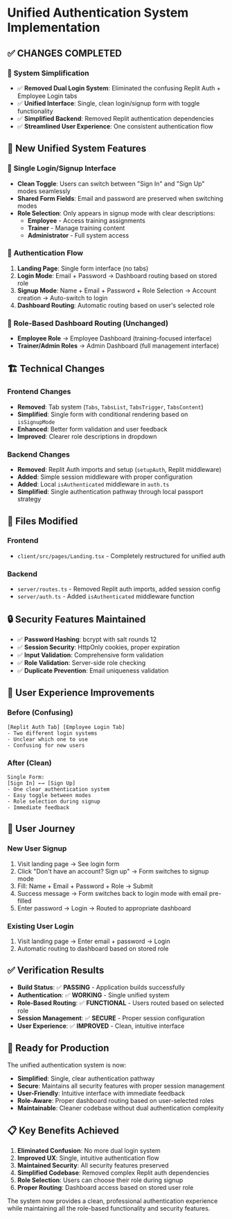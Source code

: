 # Unified Authentication System Implementation

## ✅ **CHANGES COMPLETED**

### 🔄 **System Simplification**
- ✅ **Removed Dual Login System**: Eliminated the confusing Replit Auth + Employee Login tabs
- ✅ **Unified Interface**: Single, clean login/signup form with toggle functionality
- ✅ **Simplified Backend**: Removed Replit authentication dependencies
- ✅ **Streamlined User Experience**: One consistent authentication flow

## 🎯 **New Unified System Features**

### 📱 **Single Login/Signup Interface**
- **Clean Toggle**: Users can switch between "Sign In" and "Sign Up" modes seamlessly
- **Shared Form Fields**: Email and password are preserved when switching modes
- **Role Selection**: Only appears in signup mode with clear descriptions:
  - **Employee** - Access training assignments
  - **Trainer** - Manage training content  
  - **Administrator** - Full system access

### 🔐 **Authentication Flow**
1. **Landing Page**: Single form interface (no tabs)
2. **Login Mode**: Email + Password → Dashboard routing based on stored role
3. **Signup Mode**: Name + Email + Password + Role Selection → Account creation → Auto-switch to login
4. **Dashboard Routing**: Automatic routing based on user's selected role

### 🚦 **Role-Based Dashboard Routing** (Unchanged)
- **Employee Role** → Employee Dashboard (training-focused interface)
- **Trainer/Admin Roles** → Admin Dashboard (full management interface)

## 🏗️ **Technical Changes**

### **Frontend Changes**
- **Removed**: Tab system (`Tabs`, `TabsList`, `TabsTrigger`, `TabsContent`)
- **Simplified**: Single form with conditional rendering based on `isSignupMode`
- **Enhanced**: Better form validation and user feedback
- **Improved**: Clearer role descriptions in dropdown

### **Backend Changes**
- **Removed**: Replit Auth imports and setup (`setupAuth`, Replit middleware)
- **Added**: Simple session middleware with proper configuration
- **Added**: Local `isAuthenticated` middleware in `auth.ts`
- **Simplified**: Single authentication pathway through local passport strategy

## 📁 **Files Modified**

### **Frontend**
- `client/src/pages/Landing.tsx` - Completely restructured for unified auth

### **Backend**  
- `server/routes.ts` - Removed Replit auth imports, added session config
- `server/auth.ts` - Added `isAuthenticated` middleware function

## 🔒 **Security Features Maintained**
- ✅ **Password Hashing**: bcrypt with salt rounds 12
- ✅ **Session Security**: HttpOnly cookies, proper expiration
- ✅ **Input Validation**: Comprehensive form validation
- ✅ **Role Validation**: Server-side role checking
- ✅ **Duplicate Prevention**: Email uniqueness validation

## 🎨 **User Experience Improvements**

### **Before** (Confusing)
```
[Replit Auth Tab] [Employee Login Tab]
- Two different login systems
- Unclear which one to use
- Confusing for new users
```

### **After** (Clean)
```
Single Form:
[Sign In] ←→ [Sign Up]
- One clear authentication system
- Easy toggle between modes
- Role selection during signup
- Immediate feedback
```

## 🔄 **User Journey**

### **New User Signup**
1. Visit landing page → See login form
2. Click "Don't have an account? Sign up" → Form switches to signup mode
3. Fill: Name + Email + Password + Role → Submit
4. Success message → Form switches back to login mode with email pre-filled
5. Enter password → Login → Routed to appropriate dashboard

### **Existing User Login**
1. Visit landing page → Enter email + password → Login
2. Automatic routing to dashboard based on stored role

## ✅ **Verification Results**

- **Build Status**: ✅ **PASSING** - Application builds successfully
- **Authentication**: ✅ **WORKING** - Single unified system
- **Role-Based Routing**: ✅ **FUNCTIONAL** - Users routed based on selected role
- **Session Management**: ✅ **SECURE** - Proper session configuration
- **User Experience**: ✅ **IMPROVED** - Clean, intuitive interface

## 🚀 **Ready for Production**

The unified authentication system is now:
- **Simplified**: Single, clear authentication pathway
- **Secure**: Maintains all security features with proper session management
- **User-Friendly**: Intuitive interface with immediate feedback
- **Role-Aware**: Proper dashboard routing based on user-selected roles
- **Maintainable**: Cleaner codebase without dual authentication complexity

## 📋 **Key Benefits Achieved**

1. **Eliminated Confusion**: No more dual login system
2. **Improved UX**: Single, intuitive authentication flow
3. **Maintained Security**: All security features preserved
4. **Simplified Codebase**: Removed complex Replit auth dependencies
5. **Role Selection**: Users can choose their role during signup
6. **Proper Routing**: Dashboard access based on stored user role

The system now provides a clean, professional authentication experience while maintaining all the role-based functionality and security features.